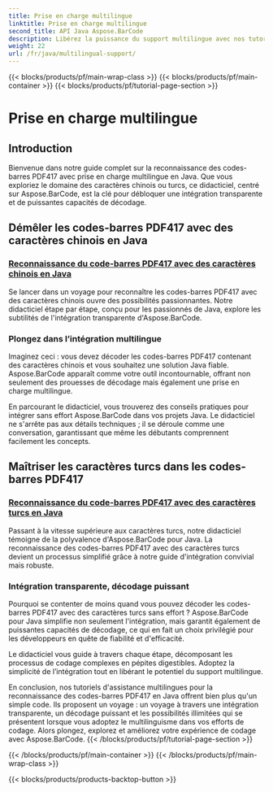 ```yaml
---
title: Prise en charge multilingue
linktitle: Prise en charge multilingue
second_title: API Java Aspose.BarCode
description: Libérez la puissance du support multilingue avec nos tutoriels sur la reconnaissance des codes-barres PDF417. Plongez dans le codage Java avec Aspose.BarCode pour une intégration transparente.
weight: 22
url: /fr/java/multilingual-support/
---
```


{{< blocks/products/pf/main-wrap-class >}}
{{< blocks/products/pf/main-container >}}
{{< blocks/products/pf/tutorial-page-section >}}

# Prise en charge multilingue


## Introduction
Bienvenue dans notre guide complet sur la reconnaissance des codes-barres PDF417 avec prise en charge multilingue en Java. Que vous exploriez le domaine des caractères chinois ou turcs, ce didacticiel, centré sur Aspose.BarCode, est la clé pour débloquer une intégration transparente et de puissantes capacités de décodage.

## Démêler les codes-barres PDF417 avec des caractères chinois en Java
### [Reconnaissance du code-barres PDF417 avec des caractères chinois en Java](./recognizing-pdf417-chinese-characters/)

Se lancer dans un voyage pour reconnaître les codes-barres PDF417 avec des caractères chinois ouvre des possibilités passionnantes. Notre didacticiel étape par étape, conçu pour les passionnés de Java, explore les subtilités de l'intégration transparente d'Aspose.BarCode.

### Plongez dans l’intégration multilingue
Imaginez ceci : vous devez décoder les codes-barres PDF417 contenant des caractères chinois et vous souhaitez une solution Java fiable. Aspose.BarCode apparaît comme votre outil incontournable, offrant non seulement des prouesses de décodage mais également une prise en charge multilingue.

En parcourant le didacticiel, vous trouverez des conseils pratiques pour intégrer sans effort Aspose.BarCode dans vos projets Java. Le didacticiel ne s'arrête pas aux détails techniques ; il se déroule comme une conversation, garantissant que même les débutants comprennent facilement les concepts.

## Maîtriser les caractères turcs dans les codes-barres PDF417
### [Reconnaissance du code-barres PDF417 avec des caractères turcs en Java](./recognizing-pdf417-turkish-characters/)

Passant à la vitesse supérieure aux caractères turcs, notre didacticiel témoigne de la polyvalence d'Aspose.BarCode pour Java. La reconnaissance des codes-barres PDF417 avec des caractères turcs devient un processus simplifié grâce à notre guide d'intégration convivial mais robuste.

### Intégration transparente, décodage puissant
Pourquoi se contenter de moins quand vous pouvez décoder les codes-barres PDF417 avec des caractères turcs sans effort ? Aspose.BarCode pour Java simplifie non seulement l'intégration, mais garantit également de puissantes capacités de décodage, ce qui en fait un choix privilégié pour les développeurs en quête de fiabilité et d'efficacité.

Le didacticiel vous guide à travers chaque étape, décomposant les processus de codage complexes en pépites digestibles. Adoptez la simplicité de l’intégration tout en libérant le potentiel du support multilingue.

En conclusion, nos tutoriels d'assistance multilingues pour la reconnaissance des codes-barres PDF417 en Java offrent bien plus qu'un simple code. Ils proposent un voyage : un voyage à travers une intégration transparente, un décodage puissant et les possibilités illimitées qui se présentent lorsque vous adoptez le multilinguisme dans vos efforts de codage. Alors plongez, explorez et améliorez votre expérience de codage avec Aspose.BarCode.
{{< /blocks/products/pf/tutorial-page-section >}}

{{< /blocks/products/pf/main-container >}}
{{< /blocks/products/pf/main-wrap-class >}}

{{< blocks/products/products-backtop-button >}}
